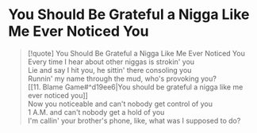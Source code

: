# You Should Be Grateful a Nigga Like Me Ever Noticed You

> [!quote] You Should Be Grateful a Nigga Like Me Ever Noticed You
Every time I hear about other niggas is strokin' you  
Lie and say I hit you, he sittin' there consoling you  
Runnin' my name through the mud, who's provoking you?  
[[11. Blame Game#^d19ee6|You should be grateful a nigga like me ever noticed you]]  
Now you noticeable and can't nobody get control of you  
1 A.M. and can't nobody get a hold of you  
I'm callin' your brother's phone, like, what was I supposed to do?
